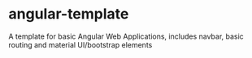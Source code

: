 # angular-template
A template for basic Angular Web Applications, includes navbar, basic routing and material UI/bootstrap elements 

